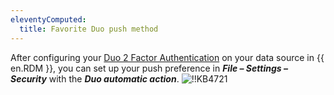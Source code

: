 ```yaml
---
eleventyComputed:
  title: Favorite Duo push method
---
```

After configuring your [Duo 2 Factor Authentication](/rdm/windows/data-sources/multi-factor-authentication/duo/) on your data source in {{ en.RDM }}, you can set up your push preference in ***File – Settings – Security*** with the ***Duo automatic action***.
![!!KB4721](https://cdnweb.devolutions.net/docs/docs_en_kb_KB4721.png)
